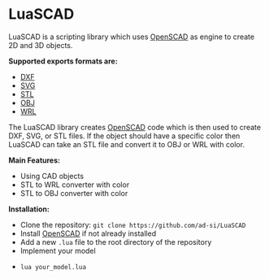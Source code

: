 # LuaSCAD

LuaSCAD is a scripting library which uses [OpenSCAD] as engine
to create 2D and 3D objects.

**Supported exports formats are:**

- [DXF](https://en.wikipedia.org/wiki/AutoCAD_DXF)
- [SVG](https://en.wikipedia.org/wiki/Scalable_Vector_Graphics)
- [STL](https://en.wikipedia.org/wiki/STL_(file_format))
- [OBJ](https://en.wikipedia.org/wiki/Wavefront_.obj_file)
- [WRL](https://en.wikipedia.org/wiki/VRML)

The LuaSCAD library creates [OpenSCAD] code
which is then used to create DXF, SVG, or STL files.
If the object should have a specific color then LuaSCAD can take an STL file
and convert it to OBJ or WRL with color.

**Main Features:**

- Using CAD objects
- STL to WRL converter with color
- STL to OBJ converter with color

**Installation:**

- Clone the repository: `git clone https://github.com/ad-si/LuaSCAD`
- Install [OpenSCAD] if not already installed
- Add a new `.lua` file to the root directory of the repository
- Implement your model
- ```sh
  lua your_model.lua
  ```

[OpenSCAD]: https://www.openscad.org/
